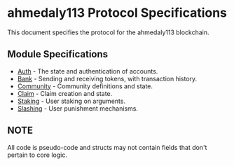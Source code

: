 # ahmedaly113 Protocol Specifications

This document specifies the protocol for the ahmedaly113 blockchain.

## Module Specifications

- [Auth](./auth) - The state and authentication of accounts.
- [Bank](./bank) - Sending and receiving tokens, with transaction history.
- [Community](./community) - Community definitions and state.
- [Claim](./claim) - Claim creation and state.
- [Staking](./staking) - User staking on arguments.
- [Slashing](./slashing) - User punishment mechanisms.

## NOTE

All code is pseudo-code and structs may not contain fields that don't pertain to core logic.
